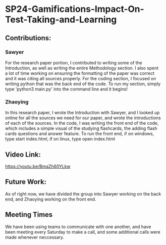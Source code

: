 # SP24-Gamifications-Impact-On-Test-Taking-and-Learning

## Contributions:
### Sawyer
For the research paper portion, I contributed to writing some of the Introduction, as well as writing the entire Methodology section. I also spent a lot of time working on ensuring the formatting of the paper was correct and it was citing all sources properly.
For the coding section, I focused on writing python that was the back end of the code. To run my section, simply type 'python3 main.py' into the command line and it begins!
### Zhaoying
In this research paper, I wrote the Introduction with Sawyer, and I looked up online for all the sources we need for our paper, and wrote the introductions of each of the sources. In the code, I was writing the front end of the code, which includes a simple visual of the studying flashcards, the adding flash cards questions and answer feature. To run the front end, if on windows, type start index.html, if on linux, type open index.html
## Video Link:
https://youtu.be/BmaZh60YLkw
## Future Work:
As of right now, we have divided the group into Sawyer working on the back end, and Zhaoying working on the front end.

## Meeting Times
We have been using teams to communicate with one another, and have been meeting every Saturday to make a call, and some additional calls were made whenever neccessary. 
